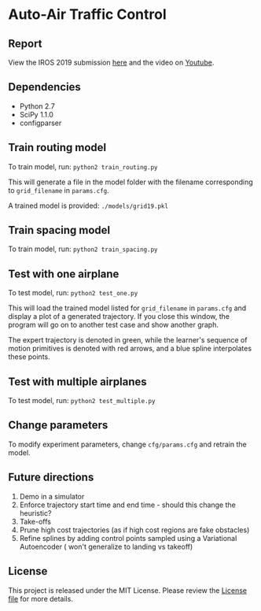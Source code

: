 # Auto-Air Traffic Control


## Report
View the IROS 2019 submission [here](https://github.com/katetolstaya/flight_data/blob/master/iros2019.pdf) and the video on [Youtube](https://youtu.be/5HasgHNl-XY).

## Dependencies

- Python 2.7
- SciPy 1.1.0
- configparser

## Train routing model
To train model, run:
`python2 train_routing.py`

This will generate a file in the model folder with the filename corresponding to `grid_filename` in `params.cfg`.

A trained model is provided:  `./models/grid19.pkl`

## Train spacing model
To train model, run:
`python2 train_spacing.py`

## Test with one airplane
To test model, run:
`python2 test_one.py`

This will load the trained model listed for `grid_filename` in `params.cfg` and display a plot of a generated trajectory. 
If you close this window, the program will go on to another test case and show another graph. 

The expert trajectory is denoted in green, while the learner's sequence of motion primitives is denoted with red arrows, and a blue spline interpolates these points. 

## Test with multiple airplanes
To test  model, run:
`python2 test_multiple.py`


## Change parameters
To modify experiment parameters, change `cfg/params.cfg` and retrain the model.

## Future directions
1) Demo in a simulator
2) Enforce trajectory start time and end time - should this change the heuristic?
3) Take-offs 
4) Prune high cost trajectories (as if high cost regions are fake obstacles)
5) Refine splines by adding control points sampled using a Variational Autoencoder ( won't generalize to landing vs takeoff)

## License

This project is released under the MIT License. Please review the [License file](LICENSE) for more details.
